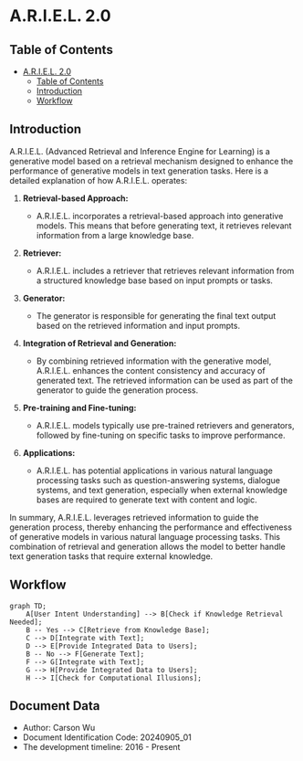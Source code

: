 # A.R.I.E.L. 2.0

## Table of Contents

- [A.R.I.E.L. 2.0](#ariel-20)
  - [Table of Contents](#table-of-contents)
  - [Introduction](#introduction)
  - [Workflow](#workflow)

## Introduction

A.R.I.E.L. (Advanced Retrieval and Inference Engine for Learning) is a generative model based on a retrieval mechanism designed to enhance the performance of generative models in text generation tasks. Here is a detailed explanation of how A.R.I.E.L. operates:

1. **Retrieval-based Approach:**
   - A.R.I.E.L. incorporates a retrieval-based approach into generative models. This means that before generating text, it retrieves relevant information from a large knowledge base.

2. **Retriever:**
   - A.R.I.E.L. includes a retriever that retrieves relevant information from a structured knowledge base based on input prompts or tasks.

3. **Generator:**
   - The generator is responsible for generating the final text output based on the retrieved information and input prompts.

4. **Integration of Retrieval and Generation:**
   - By combining retrieved information with the generative model, A.R.I.E.L. enhances the content consistency and accuracy of generated text. The retrieved information can be used as part of the generator to guide the generation process.

5. **Pre-training and Fine-tuning:**
   - A.R.I.E.L. models typically use pre-trained retrievers and generators, followed by fine-tuning on specific tasks to improve performance.

6. **Applications:**
   - A.R.I.E.L. has potential applications in various natural language processing tasks such as question-answering systems, dialogue systems, and text generation, especially when external knowledge bases are required to generate text with content and logic.

In summary, A.R.I.E.L. leverages retrieved information to guide the generation process, thereby enhancing the performance and effectiveness of generative models in various natural language processing tasks. This combination of retrieval and generation allows the model to better handle text generation tasks that require external knowledge.

## Workflow

```mermaid
graph TD;
    A[User Intent Understanding] --> B[Check if Knowledge Retrieval Needed];
    B -- Yes --> C[Retrieve from Knowledge Base];
    C --> D[Integrate with Text];
    D --> E[Provide Integrated Data to Users];
    B -- No --> F[Generate Text];
    F --> G[Integrate with Text];
    G --> H[Provide Integrated Data to Users];
    H --> I[Check for Computational Illusions];
```

## Document Data

- Author: Carson Wu
- Document Identification Code: 20240905_01
- The development timeline: 2016 - Present
